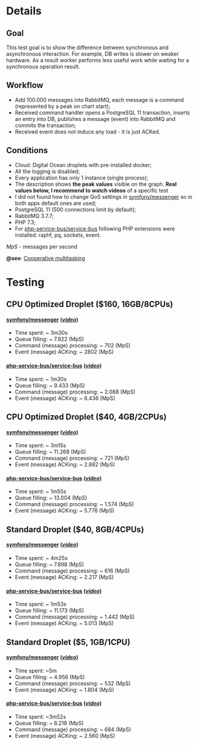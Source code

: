 # Details

## Goal
This test goal is to show the difference between synchronous and asynchronous interaction. For example, DB writes is slower on weaker hardware. As a result worker performs less useful work while waiting for a synchronous operation result. 

## Workflow
* Add 100.000 messages into RabbitMQ, each message is a command (represented by a peak on chart start);
* Received command handler opens a PostgreSQL 11 transaction, inserts an entry into DB, publishes a message (event) into RabbitMQ and commits the transaction;
* Received event does not induce any load - it is just ACKed.

## Conditions
* Cloud: Digital Ocean droplets with pre-installed docker;
* All the logging is disabled;
* Every application has only 1 instance (single process);
* The description shows **the peak values** visible on the graph. **Real values below, I recommend to watch videos** of a specific test
* I did not found how to change QoS settings in [symfony/messenger](https://github.com/symfony/messenger) so in both apps default ones are used;
* PostgreSQL 11 (500 connections limit by default);
* RabbitMQ 3.7.7;
* PHP 7.3;
* For [php-service-bus/service-bus](https://github.com/php-service-bus/service-bus) following PHP extensions were installed: raphf, pq, sockets, event.

*MpS* - messages per second

**@see**: [Cooperative multitasking](https://nikic.github.io/2012/12/22/Cooperative-multitasking-using-coroutines-in-PHP.html)

# Testing

## CPU Optimized Droplet ($160, 16GB/8CPUs)

#### [symfony/messenger](https://github.com/symfony/messenger) ([*video*](https://youtu.be/7TQOwBnj30A))
* Time spent: ~ 3m30s
* Queue filling: ~ 7.922 (MpS)
* Command (message) processing: ~ 702 (MpS)
* Event (message) ACKing: ~ 2802 (MpS)

#### [php-service-bus/service-bus](https://github.com/php-service-bus/service-bus) ([*video*](https://youtu.be/SpkVH3u0Pp4))
* Time spent: ~ 1m30s
* Queue filling: ~ 9.433 (MpS)
* Command (message) processing: ~ 2.088 (MpS)
* Event (message) ACKing: ~ 6.436 (MpS)

## CPU Optimized Droplet ($40, 4GB/2CPUs)

#### [symfony/messenger](https://github.com/symfony/messenger) ([*video*](https://youtu.be/5KtXdAuiCuU))
* Time spent: ~ 3m15s
* Queue filling: ~ 11.268 (MpS)
* Command (message) processing: ~ 721 (MpS) 
* Event (message) ACKing: ~ 2.882 (MpS)

#### [php-service-bus/service-bus](https://github.com/php-service-bus/service-bus) ([*video*](https://youtu.be/5AxT8LIb5Rg))
* Time spent: ~ 1m55s
* Queue filling: ~ 13.004 (MpS)
* Command (message) processing: ~ 1.574 (MpS)
* Event (message) ACKing: ~ 5.776 (MpS)

## Standard Droplet ($40, 8GB/4CPUs)
#### [symfony/messenger](https://github.com/symfony/messenger) ([*video*](https://youtu.be/lY8IKHOQNqo))
* Time spent: ~ 4m25s
* Queue filling: ~ 7.898 (MpS)
* Command (message) processing: ~ 616 (MpS)
* Event (message) ACKing: ~ 2.217 (MpS)

#### [php-service-bus/service-bus](https://github.com/php-service-bus/service-bus) ([*video*](https://youtu.be/UNb15eKUbN4))
* Time spent: ~ 1m53s
* Queue filling: ~ 11.173 (MpS)
* Command (message) processing: ~ 1.442 (MpS)
* Event (message) ACKing: ~ 5.013 (MpS)

## Standard Droplet ($5, 1GB/1CPU)

#### [symfony/messenger](https://github.com/symfony/messenger) ([*video*](https://youtu.be/a55FyvB0fSA))
* Time spent: ~5m
* Queue filling: ~ 4.956 (MpS)
* Command (message) processing: ~ 532 (MpS)
* Event (message) ACKing: ~ 1.804 (MpS)

#### [php-service-bus/service-bus](https://github.com/php-service-bus/service-bus) ([*video*](https://youtu.be/l5ubGgQXFPE))
* Time spent: ~3m52s
* Queue filling: ~ 6.218 (MpS)
* Command (message) processing: ~ 684 (MpS)
* Event (message) ACKing: ~ 2.560 (MpS)
